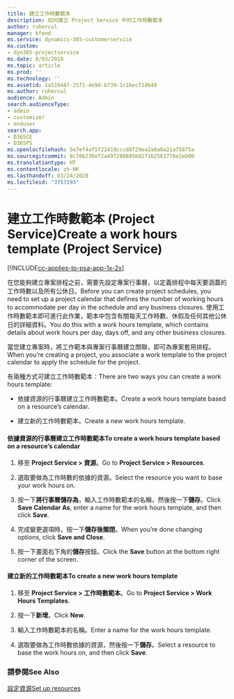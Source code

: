 ```yaml
---
title: 建立工作時數範本
description: 如何建立 Project Service 中的工作時數範本
author: ruhercul
manager: kfend
ms.service: dynamics-365-customerservice
ms.custom:
- dyn365-projectservice
ms.date: 8/03/2018
ms.topic: article
ms.prod: ''
ms.technology: ''
ms.assetid: 1a519487-25f1-4e9d-b739-1c1becf1d649
ms.author: ruhercul
audience: Admin
search.audienceType:
- admin
- customizer
- enduser
search.app:
- D365CE
- D365PS
ms.openlocfilehash: 5e7ef4af5f22419cccd8f29ea2a0a0a21a75875a
ms.sourcegitcommit: 8c786230ef2a497280885b827162561776e2eb00
ms.translationtype: HT
ms.contentlocale: zh-HK
ms.lasthandoff: 03/24/2020
ms.locfileid: "3757293"
---
```

# <a name="create-a-work-hours-template-project-service"></a><span data-ttu-id="44d72-103">建立工作時數範本 (Project Service)</span><span class="sxs-lookup"><span data-stu-id="44d72-103">Create a work hours template (Project Service)</span></span>

[!INCLUDE[cc-applies-to-psa-app-1x-2x](../includes/cc-applies-to-psa-app-1x-2x.md)]

<span data-ttu-id="44d72-104">在您能夠建立專案排程之前，需要先設定專案行事曆，以定義排程中每天要涵蓋的工作時數以及所有公休日。</span><span class="sxs-lookup"><span data-stu-id="44d72-104">Before you can create project schedules, you need to set up a project calendar that defines the number of working hours to accommodate per day in the schedule and any business closures.</span></span> <span data-ttu-id="44d72-105">使用工作時數範本即可進行此作業，範本中包含有關每天工作時數、休假及任何其他公休日的詳細資料。</span><span class="sxs-lookup"><span data-stu-id="44d72-105">You do this with a work hours template, which contains details about work hours per day, days off, and any other business closures.</span></span>  
  
 <span data-ttu-id="44d72-106">當您建立專案時，將工作範本與專案行事曆建立關聯，即可為專案套用排程。</span><span class="sxs-lookup"><span data-stu-id="44d72-106">When you’re creating a project, you associate a work template to the project calendar to apply the schedule for the project.</span></span>  
  
 <span data-ttu-id="44d72-107">有兩種方式可建立工作時數範本：</span><span class="sxs-lookup"><span data-stu-id="44d72-107">There are two ways you can create a work hours template:</span></span>  
  
-   <span data-ttu-id="44d72-108">依據資源的行事曆建立工作時數範本。</span><span class="sxs-lookup"><span data-stu-id="44d72-108">Create a work hours template based on a resource’s calendar.</span></span>  
  
-   <span data-ttu-id="44d72-109">建立新的工作時數範本。</span><span class="sxs-lookup"><span data-stu-id="44d72-109">Create a new work hours template.</span></span>  
  
#### <a name="to-create-a-work-hours-template-based-on-a-resources-calendar"></a><span data-ttu-id="44d72-110">依據資源的行事曆建立工作時數範本</span><span class="sxs-lookup"><span data-stu-id="44d72-110">To create a work hours template based on a resource’s calendar</span></span>  
  
1.  <span data-ttu-id="44d72-111">移至 **Project Service > 資源**。</span><span class="sxs-lookup"><span data-stu-id="44d72-111">Go to **Project Service > Resources**.</span></span>  
  
2.  <span data-ttu-id="44d72-112">選取要做為工作時數的依據的資源。</span><span class="sxs-lookup"><span data-stu-id="44d72-112">Select the resource you want to base your work hours on.</span></span>  
  
3.  <span data-ttu-id="44d72-113">按一下**將行事曆儲存為**，輸入工作時數範本的名稱，然後按一下**儲存**。</span><span class="sxs-lookup"><span data-stu-id="44d72-113">Click **Save Calendar As**, enter a name for the work hours template, and then click **Save**.</span></span>  
  
4.  <span data-ttu-id="44d72-114">完成變更選項時，按一下**儲存後關閉**。</span><span class="sxs-lookup"><span data-stu-id="44d72-114">When you’re done changing options, click **Save and Close**.</span></span>  
  
5.  <span data-ttu-id="44d72-115">按一下畫面右下角的**儲存**按鈕。</span><span class="sxs-lookup"><span data-stu-id="44d72-115">Click the **Save** button at the bottom right corner of the screen.</span></span>  
  
#### <a name="to-create-a-new-work-hours-template"></a><span data-ttu-id="44d72-116">建立新的工作時數範本</span><span class="sxs-lookup"><span data-stu-id="44d72-116">To create a new work hours template</span></span>  
  
1.  <span data-ttu-id="44d72-117">移至 **Project Service > 工作時數範本**。</span><span class="sxs-lookup"><span data-stu-id="44d72-117">Go to **Project Service > Work Hours Templates**.</span></span>  
  
2.  <span data-ttu-id="44d72-118">按一下**新增**。</span><span class="sxs-lookup"><span data-stu-id="44d72-118">Click **New**.</span></span>  
  
3.  <span data-ttu-id="44d72-119">輸入工作時數範本的名稱。</span><span class="sxs-lookup"><span data-stu-id="44d72-119">Enter a name for the work hours template.</span></span>  
  
4.  <span data-ttu-id="44d72-120">選取要做為工作時數依據的資源，然後按一下**儲存**。</span><span class="sxs-lookup"><span data-stu-id="44d72-120">Select a resource to base the work hours on, and then click **Save**.</span></span>  
  
### <a name="see-also"></a><span data-ttu-id="44d72-121">請參閱</span><span class="sxs-lookup"><span data-stu-id="44d72-121">See Also</span></span>  
 [<span data-ttu-id="44d72-122">設定資源</span><span class="sxs-lookup"><span data-stu-id="44d72-122">Set up resources</span></span>](../project-service/set-up-resources.md)
